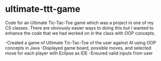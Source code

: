 # ultimate-ttt-game
Code for an Ultimate Tic-Tac-Toe game which was a project in one of my CS classes. 
There are obviously easier ways to doing this but I wanted to enhance the code that we had worked on in the class with OOP concepts.

-Created a game of Ultimate Tic-Tac-Toe of the user against AI using OOP concepts in Java
-Displayed game board, possible moves, and selected move for each player with Eclipse as IDE
-Ensured valid inputs from user
